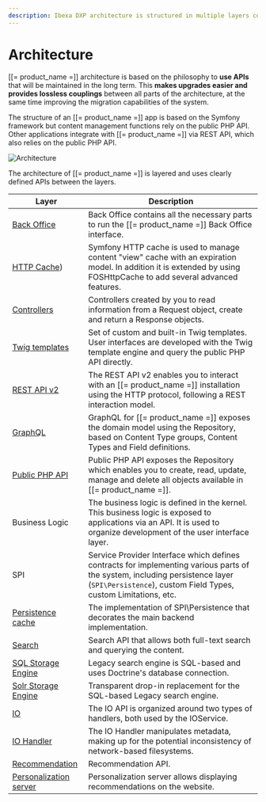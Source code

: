 ```yaml
---
description: Ibexa DXP architecture is structured in multiple layers connected by APIs.
---
```


# Architecture

[[= product_name =]] architecture is based on the philosophy to **use APIs** that will be maintained in the long term. This **makes upgrades easier and provides lossless couplings** between all parts of the architecture, at the same time improving the migration capabilities of the system.

The structure of an [[= product_name =]] app is based on the Symfony framework
but content management functions rely on the public PHP API.
Other applications integrate with [[= product_name =]] via REST API, which also relies on the public PHP API.

![Architecture](architecture.png "Architecture")

The architecture of [[= product_name =]] is layered and uses clearly defined APIs between the layers.

| Layer                                                | Description                                                                                                                                                                                    |
|------------------------------------------------------|------------------------------------------------------------------------------------------------------------------------------------------------------------------------------------------------|
| [Back Office](back_office_configuration.md)          | Back Office contains all the necessary parts to run the [[= product_name =]] Back Office interface.                                                                                            |
| [HTTP Cache](http_cache.md))                         | Symfony HTTP cache is used to manage content "view" cache with an expiration model. In addition it is extended by using FOSHttpCache to add several advanced features.                         |
| [Controllers](controllers.md)                        | Controllers created by you to read information from a Request object, create and return a Response objects.                                                                                    |
| [Twig templates](twig_function_reference.md)         | Set of custom and built-in Twig templates. User interfaces are developed with the Twig template engine and query the public PHP API directly.                                                  |
| [REST API v2](rest_api_usage.md)                     | The REST API v2 enables you to interact with an [[= product_name =]] installation using the HTTP protocol, following a REST interaction model.                                                 |
| [GraphQL](graphql.md)                                | GraphQL for [[= product_name =]] exposes the domain model using the Repository, based on Content Type groups, Content Types and Field definitions.                                             |
| [Public PHP API](php_api.md)                         | Public PHP API exposes the Repository which enables you to create, read, update, manage and delete all objects available in [[= product_name =]].                                              |
| Business Logic                                       | The business logic is defined in the kernel. This business logic is exposed to applications via an API. It is used to organize development of the user interface layer.                        |
| SPI                                                  | Service Provider Interface which defines contracts for implementing various parts of the system, including persistence layer (`SPI\Persistence`), custom Field Types, custom Limitations, etc. |
| [Persistence cache](persistence_cache.md)            | The implementation of SPI\Persistence that decorates the main backend implementation.                                                                                                          |
| [Search](search.md)                                  | Search API that allows both full-text search and querying the content.                                                                                                                         |
| [SQL Storage Engine](search.md#legacy-search-engine) | Legacy search engine is SQL-based and uses Doctrine's database connection.                                                                                                                     |
| [Solr Storage Engine](solr_search_engine.md)         | Transparent drop-in replacement for the SQL-based Legacy search engine.                                                                                                                        |
| [IO](file_management.md#native-io-handler)           | The IO API is organized around two types of handlers, both used by the IOService.                                                                                                              |
| [IO Handler](clustering.md#dfs-io-handler)           | The IO Handler manipulates metadata, making up for the potential inconsistency of network-based filesystems.                                                                                   |
| [Recommendation](enable_personalization.md)          | Recommendation API.                                                                                                                                                                            |
| [Personalization server](enable_personalization.md)  | Personalization server allows displaying recommendations on the website.                                                                                                                       |
